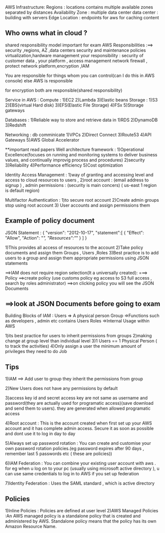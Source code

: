 AWS Infrastructure:
  Regions : locations contains multiple available zones separated by distances
  Availability Zone : multiple data center
  data center : building with servers
  Edge Location : endpoints for aws for caching content



Who owns what in cloud ? 
----------------------------------------------------
shared responsibility model important for exam 
    AWS Responsibilities :==> security ,regions, AZ ,data centers security and maintenance policies
                           virtualization,hardware management
    your responsibility : security of customer data , your platform , access management
                         network firewall , protect network platform,encryption ,IAM


You are responsible for things whom you can control(can I do this in AWS console)
else AWS is responsible

for encryption both are responsible(shared responsibility)



Service in AWS : 
 Compute : 1)EC2 2)Lambda 3)Elastic beans
 Storage : 1)S3 2)EBS(virtual Hard disk) 3)EFS(Elastic File Storage) 
           4)FSx  5)Storage gateways

 Databases : 1)Reliable way to store and retrieve data in
             1)RDS  2)DynamoDB 3)Redshift

Networking : db comminicate  1)VPCs 2)Direct Connect 3)Route53 4)API Gateways
             5)AWS Global Accelerator

**important read papers
Well architecture framework : 1)Operational Excellence(focuses on running and monitoring systems to deliver business values, and continually improvig process and procedures)
2)security 
3)Reliability
4)Performance efficiency
5)Cost optimization


Identity Access Management : 1)way of granting and accessing level and access to cloud resources to users ,
2)root account : (email address to signup ) , admin permissions : (security is main concers) ( us-east 1 region is default region)



Multifactor Authentication : 1)to secure root account
                             2)Create admin groups stop using root account
                             3) User accounts and assign permissions them



Example of policy document
--------------------------------------
JSON Statement : 
{
    "version": "2012-10-17",
    "statement":[
        {
            "Effect": "Allow",
            "Action": "*",
            "Resources":"*"
        }
    ]
}

1)This provides all access of resources to the account
2)Take policy documents and assign them Groups , Users ,Roles
3)Best practice is to add users to a group and assign them appropriate permissions using JSON statements

==>IAM does not require region selection(It a universally created):
===> Policy ==>create policy (use customs policy eg access to S3 full access , search by roles administrator)
==>on clicking policy you will see the JSON Documents

==>look at JSON Documents before going to exam
--------------------------------------------------------------


Building Blocks of IAM : 
   Users => A physical person
   Group =>Functions such as developers , admin etc contains Users
   Roles =>Internal Usage within AWS

1)its best practice for users to inherit permissions from groups
2)making change at group level than individual level
3)1 Users == 1 Physical Person ( to track the activities) 
4)Only assign a user the minimum amount of privileges they need to do Job

Tips
----------------------------------------------------------------
1)IAM ==> Add user to group they inherit the permissions from group

2)New Users does not have any permissions by default

3)access key id and secret access key are not same as username and password(they are actually used for programatic access)(save download and send them to users). they are generated when allowed programatic access

4)Root account : This is the account created when first set up your AWS account and it has complete admin access. Secure it as soon as possible and dont use it to log in day to day

5)Always set up password rotation : You can create and customise your own password rotation policies.(eg password expires after 90 days , remember last 5 passwords etc ( these are policies))

6)IAM Federation : You can combine your existing user account with aws .   for eg when u log on to your pc (usually using microsoft active directory ), u can use same credentials to log in to AWS if you set up federation

7)Identity Federation : Uses the SAML standard , which is active directory


Policies 
--------------------------------------------------------------------------------------------------------
1)Inline Policies : Policies are defined at user level
2)AWS Managed Policies :An AWS managed policy is a standalone policy that is created and administered by AWS. Standalone policy means that the policy has its own Amazon Resource Name.
